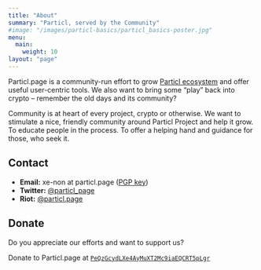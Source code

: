 ```yaml
---
title: "About"
summary: "Particl, served by the Community"
#image: "/images/particl-basics/particl_basics-poster.jpg"
menu:
  main:
    weight: 10
layout: "page"
---
```


Particl.page is a community-run effort to grow [Particl ecosystem](https://particl.io) and offer useful user-centric tools. We also want to bring some “play” back into crypto – remember the old days and its community?

Community is at heart of every project, crypto or otherwise. We want to stimulate a nice, friendly community around Particl Project and help it grow. To educate people in the process. To offer a helping hand and guidance for those, who seek it.


## Contact

- **Email:** xe-non at particl.page ([PGP key](/keys/xe-non.pub.asc))
- **Twitter:** [@particl_page](https://twitter.com/particl_page)
- **Riot:** [@particl.page](https://riot.im/app/#/room/#particl:matrix.org)


## Donate

Do you appreciate our efforts and want to support us?

Donate to Particl.page at [`PeQzGcydLXe4AyMuXT2Mc9iaEQCRT5pLgr`](https://explorer.particl.io/address/PeQzGcydLXe4AyMuXT2Mc9iaEQCRT5pLgr)